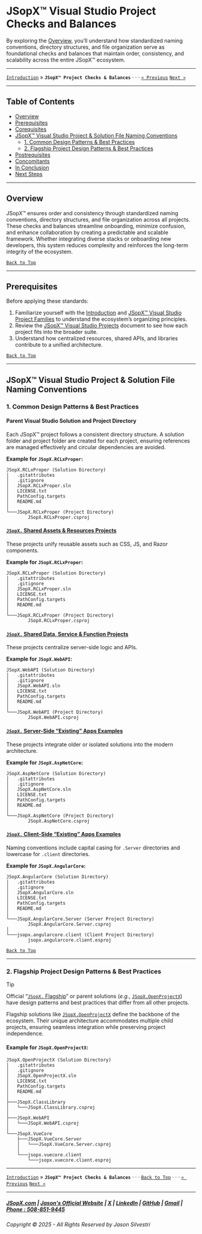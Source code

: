 # JSopX™ Visual Studio Project Checks and Balances

By exploring the [Overview](#overview), you’ll understand how standardized naming conventions, directory structures, and file organization serve as foundational checks and balances that maintain order, consistency, and scalability across the entire JSopX™ ecosystem.

---

[`Introduction`](./ReadMe.md) » **`JSopX™ Project Checks & Balances`**  · · · [`« Previous`](./JSopxProjectsFamilies.md) [`Next »`](../Technologies/)

---

## **Table of Contents**

- [Overview](#overview)
- [Prerequisites](#prerequisites)
- [Corequisites](#corequisites)
- [JSopX™ Visual Studio Project & Solution File Naming Conventions](#jsopx-visual-studio-project--solution-file-naming-conventions)
    - [1. Common Design Patterns & Best Practices](#1-common-design-patterns--best-practices)
    - [2. Flagship Project Design Patterns & Best Practices](#2-flagship-project-design-patterns--best-practices)
- [Postrequisites](#postrequisites)
- [Concomitants](#concomitants)
- [In Conclusion](#in-conclusion)
- [Next Steps](#next-steps)

---

## **Overview**

JSopX™ ensures order and consistency through standardized naming conventions, directory structures, and file organization across all projects. These checks and balances streamline onboarding, minimize confusion, and enhance collaboration by creating a predictable and scalable framework. Whether integrating diverse stacks or onboarding new developers, this system reduces complexity and reinforces the long-term integrity of the ecosystem.

[`Back to Top`](#table-of-contents)

---

## **Prerequisites**

Before applying these standards:

1. Familiarize yourself with the [Introduction](./Introduction/) and [JSopX™ Visual Studio Project Families](./JSopxProjectsFamilies.md) to understand the ecosystem’s organizing principles.
2. Review the [JSopX™ Visual Studio Projects](../OpenProjects/) document to see how each project fits into the broader suite.
3. Understand how centralized resources, shared APIs, and libraries contribute to a unified architecture.

[`Back to Top`](#table-of-contents)

---

## **JSopX™ Visual Studio Project & Solution File Naming Conventions**

### **1. Common Design Patterns & Best Practices**

#### **Parent Visual Studio Solution and Project Directory**

Each JSopX™ project follows a consistent directory structure. A solution folder and project folder are created for each project, ensuring references are managed effectively and circular dependencies are avoided.

**Example for `JSopX.RCLxProper`:**

```
JSopX.RCLxProper (Solution Directory)
│   .gitattributes
│   .gitignore
│   JSopX.RCLxProper.sln
│   LICENSE.txt
│   PathConfig.targets
│   README.md
│
└───JSopX.RCLxProper (Project Directory)
        JSopX.RCLxProper.csproj
```

#### **[`JSopX.` Shared Assets & Resources Projects](./JSopxProjectsFamilies.md#2-shared-assets--resources-projects)**

These projects unify reusable assets such as CSS, JS, and Razor components.

**Example for `JSopX.RCLxProper`:**

```
JSopX.RCLxProper (Solution Directory)
│   .gitattributes
│   .gitignore
│   JSopX.RCLxProper.sln
│   LICENSE.txt
│   PathConfig.targets
│   README.md
│
└───JSopX.RCLxProper (Project Directory)
        JSopX.RCLxProper.csproj
```

#### **[`JSopX.` Shared Data, Service & Function Projects](./JSopxProjectsFamilies.md#3-shared-data-service--function-projects)**

These projects centralize server-side logic and APIs.

**Example for `JSopX.WebAPI`:**

```
JSopX.WebAPI (Solution Directory)
│   .gitattributes
│   .gitignore
│   JSopX.WebAPI.sln
│   LICENSE.txt
│   PathConfig.targets
│   README.md
│
└───JSopX.WebAPI (Project Directory)
        JSopX.WebAPI.csproj
```

#### **[`JSopX.` Server-Side “Existing” Apps Examples](./JSopxProjectsFamilies.md#4-server-side-existing-apps-examples)**

These projects integrate older or isolated solutions into the modern architecture.

**Example for `JSopX.AspNetCore`:**

```
JSopX.AspNetCore (Solution Directory)
│   .gitattributes
│   .gitignore
│   JSopX.AspNetCore.sln
│   LICENSE.txt
│   PathConfig.targets
│   README.md
│
└───JSopX.AspNetCore (Project Directory)
        JSopX.AspNetCore.csproj
```

#### **[`JSopX.` Client-Side “Existing” Apps Examples](./JSopxProjectsFamilies.md#5-client-side-existing-apps-examples)**

Naming conventions include capital casing for `.Server` directories and lowercase for `.client` directories.

**Example for `JSopX.AngularCore`:**

```
JSopX.AngularCore (Solution Directory)
│   .gitattributes
│   .gitignore
│   JSopX.AngularCore.sln
│   LICENSE.txt
│   PathConfig.targets
│   README.md
│
└───JSopX.AngularCore.Server (Server Project Directory)
        JSopX.AngularCore.Server.csproj
│
└───jsopx.angularcore.client (Client Project Directory)
        jsopx.angularcore.client.esproj
```


[`Back to Top`](#table-of-contents) 


---


### **2. Flagship Project Design Patterns & Best Practices**


> [!TIP]
> Official “[`JSopX.` Flagship](./JSopxProjectsFamilies.md#1-flagship-projects)” or parent solutions (*e.g.*, [`JSopX.OpenProjectX`](./JSopxProjects.md#jsopxopenprojectx)) have design patterns and best practices that differ from all other projects.
>



Flagship solutions like [`JSopX.OpenProjectX`](./JSopxProjects.md#jsopxopenprojectx) define the backbone of the ecosystem. Their unique architecture accommodates multiple child projects, ensuring seamless integration while preserving project independence.

#### **Example for `JSopX.OpenProjectX`:**

```
JSopX.OpenProjectX (Solution Directory)
│   .gitattributes
│   .gitignore
│   JSopX.OpenProjectX.sln
│   LICENSE.txt
│   PathConfig.targets
│   README.md
│
├───JSopX.ClassLibrary
│   └───JSopX.ClassLibrary.csproj
│
├───JSopX.WebAPI
│   └───JSopX.WebAPI.csproj
│
└───JSopX.VueCore
    ├───JSopX.VueCore.Server
    │   └───JSopX.VueCore.Server.csproj
    │
    └───jsopx.vuecore.client
        └───jsopx.vuecore.client.esproj
```

---

[`Introduction`](./ReadMe.md) » **`JSopX™ Project Checks & Balances`**  · · ·  [`Back to Top`](#table-of-contents) · · · [`« Previous`](./JSopxProjectsFamilies.md) [`Next »`](../Technologies/)

---

##### [JSopX.com](https://www.jsopx.com/) | [Jason's Official Website](https://www.jsilvestri.com/) | [X](https://www.x.com/JasonSilvestri) | [LinkedIn](http://www.linkedin.com/in/JasonSilvestri) | [GitHub](https://github.com/JasonSilvestri) | [Gmail](mailto:therealjasonsilvestri@gmail.com) | [Phone : 508-851-9445](phoneto:508-851-9445)

###### Copyright © 2025 - All Rights Reserved by Jason Silvestri
